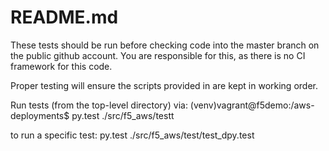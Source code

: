 # README.md

These tests should be run before checking code into the master branch on the public github account. You are responsible for this, as there is no CI framework for this code. 

Proper testing will ensure the scripts provided in are kept in working order.

Run tests (from the top-level directory) via:
(venv)vagrant@f5demo:/aws-deployments$ py.test ./src/f5_aws/testt

to run a specific test:
py.test ./src/f5_aws/test/test_dpy.test

